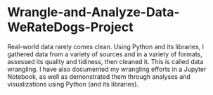 # Wrangle-and-Analyze-Data-WeRateDogs-Project
Real-world data rarely comes clean. Using Python and its libraries, I gathered data from a variety of sources and in a variety of formats, assessed its quality and tidiness, then cleaned it. This is called data wrangling. I have also documented my wrangling efforts in a Jupyter Notebook, as well as demonstrated them through analyses and visualizations using Python (and its libraries).
